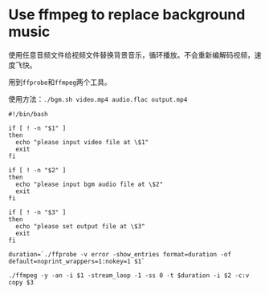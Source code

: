 # Use ffmpeg to replace background music

使用任意音频文件给视频文件替换背景音乐，循环播放。不会重新编解码视频，速度飞快。

用到`ffprobe`和`ffmpeg`两个工具。

使用方法：`./bgm.sh video.mp4 audio.flac output.mp4`


```
#!/bin/bash

if [ ! -n "$1" ]
then
  echo "please input video file at \$1"
  exit
fi

if [ ! -n "$2" ]
then
  echo "please input bgm audio file at \$2"
  exit
fi

if [ ! -n "$3" ]
then
  echo "please set output file at \$3"
  exit
fi

duration=`./ffprobe -v error -show_entries format=duration -of default=noprint_wrappers=1:nokey=1 $1`

./ffmpeg -y -an -i $1 -stream_loop -1 -ss 0 -t $duration -i $2 -c:v copy $3
```
